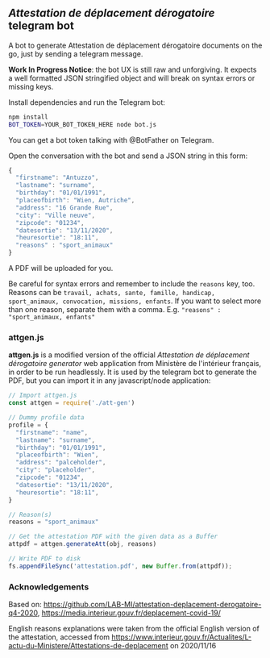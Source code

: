 ## *Attestation de déplacement dérogatoire* telegram bot

A bot to generate Attestation de déplacement dérogatoire documents on the go, just by sending a telegram message.

**Work In Progress Notice**: the bot UX is still raw and unforgiving. It expects a well formatted JSON stringified object and will break on syntax errors or missing keys.

Install dependencies and run the Telegram bot:

```bash
npm install
BOT_TOKEN=YOUR_BOT_TOKEN_HERE node bot.js
```

You can get a bot token talking with @BotFather on Telegram.

Open the conversation with the bot and send a JSON string in this form:

```javascript
{
  "firstname": "Antuzzo",
  "lastname": "surname",
  "birthday": "01/01/1991",
  "placeofbirth": "Wien, Autriche",
  "address": "16 Grande Rue",
  "city": "Ville neuve",
  "zipcode": "01234",
  "datesortie": "13/11/2020",
  "heuresortie": "18:11",
  "reasons" : "sport_animaux"
}
```

A PDF will be uploaded for you.

Be careful for syntax errors and remember to include the `reasons` key, too. Reasons can be `travail, achats, sante, famille, handicap, sport_animaux, convocation, missions, enfants`. If you want to select more than one reason, separate them with a comma. E.g. `"reasons" : "sport_animaux, enfants"`



### attgen.js

**attgen.js** is a modified version of the official *Attestation de déplacement dérogatoire generator* web application from Ministère de l'intérieur français, in order to be run headlessly. It is used by the telegram bot to generate the PDF, but you can import it in any javascript/node application:

```javascript
// Import attgen.js
const attgen = require('./att-gen')

// Dummy profile data
profile = {
  "firstname": "name",
  "lastname": "surname",
  "birthday": "01/01/1991",
  "placeofbirth": "Wien",
  "address": "palceholder",
  "city": "placeholder",
  "zipcode": "01234",
  "datesortie": "13/11/2020",
  "heuresortie": "18:11",
}

// Reason(s)
reasons = "sport_animaux"

// Get the attestation PDF with the given data as a Buffer
attpdf = attgen.generateAtt(obj, reasons)

// Write PDF to disk
fs.appendFileSync('attestation.pdf', new Buffer.from(attpdf));

```



### Acknowledgements

Based on: https://github.com/LAB-MI/attestation-deplacement-derogatoire-q4-2020, https://media.interieur.gouv.fr/deplacement-covid-19/

English reasons explanations were taken from the official English version of the attestation, accessed from https://www.interieur.gouv.fr/Actualites/L-actu-du-Ministere/Attestations-de-deplacement on 2020/11/16